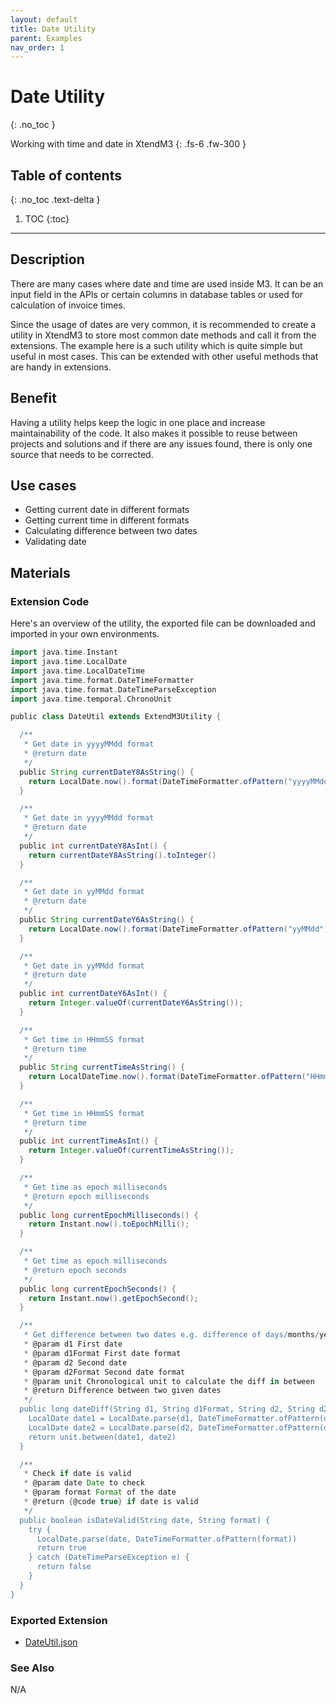 ```yaml
---
layout: default
title: Date Utility
parent: Examples
nav_order: 1
---
```


# Date Utility
{: .no_toc }

Working with time and date in XtendM3
{: .fs-6 .fw-300 }

## Table of contents
{: .no_toc .text-delta }

1. TOC
{:toc}

---

## Description
There are many cases where date and time are used inside M3. It can be an input field in the APIs or certain columns in 
database tables or used for calculation of invoice times.

Since the usage of dates are very common, it is recommended to create a utility in XtendM3 to store most common date methods 
and call it from the extensions. The example here is a such utility which is quite simple but useful in most cases. This can
be extended with other useful methods that are handy in extensions.  

## Benefit
Having a utility helps keep the logic in one place and increase maintainability of the code. It also makes it possible to reuse
between projects and solutions and if there are any issues found, there is only one source that needs to be corrected.

## Use cases
* Getting current date in different formats
* Getting current time in different formats
* Calculating difference between two dates
* Validating date

## Materials
### Extension Code
Here's an overview of the utility, the exported file can be downloaded and imported in your own environments.

```groovy
import java.time.Instant
import java.time.LocalDate
import java.time.LocalDateTime
import java.time.format.DateTimeFormatter
import java.time.format.DateTimeParseException
import java.time.temporal.ChronoUnit

public class DateUtil extends ExtendM3Utility {

  /**
   * Get date in yyyyMMdd format
   * @return date
   */
  public String currentDateY8AsString() {
    return LocalDate.now().format(DateTimeFormatter.ofPattern("yyyyMMdd"))
  }

  /**
   * Get date in yyyyMMdd format
   * @return date
   */
  public int currentDateY8AsInt() {
    return currentDateY8AsString().toInteger()
  }

  /**
   * Get date in yyMMdd format
   * @return date
   */
  public String currentDateY6AsString() {
    return LocalDate.now().format(DateTimeFormatter.ofPattern("yyMMdd"));
  }

  /**
   * Get date in yyMMdd format
   * @return date
   */
  public int currentDateY6AsInt() {
    return Integer.valueOf(currentDateY6AsString());
  }

  /**
   * Get time in HHmmSS format
   * @return time
   */
  public String currentTimeAsString() {
    return LocalDateTime.now().format(DateTimeFormatter.ofPattern("HHmmss"));
  }

  /**
   * Get time in HHmmSS format
   * @return time
   */
  public int currentTimeAsInt() {
    return Integer.valueOf(currentTimeAsString());
  }

  /**
   * Get time as epoch milliseconds
   * @return epoch milliseconds
   */
  public long currentEpochMilliseconds() {
    return Instant.now().toEpochMilli();
  }

  /**
   * Get time as epoch milliseconds
   * @return epoch seconds
   */
  public long currentEpochSeconds() {
    return Instant.now().getEpochSecond();
  }

  /**
   * Get difference between two dates e.g. difference of days/months/years between two dates
   * @param d1 First date
   * @param d1Format First date format
   * @param d2 Second date
   * @param d2Format Second date format
   * @param unit Chronological unit to calculate the diff in between
   * @return Difference between two given dates
   */
  public long dateDiff(String d1, String d1Format, String d2, String d2Format, ChronoUnit unit) {
    LocalDate date1 = LocalDate.parse(d1, DateTimeFormatter.ofPattern(d1Format))
    LocalDate date2 = LocalDate.parse(d2, DateTimeFormatter.ofPattern(d2Format))
    return unit.between(date1, date2)
  }

  /**
   * Check if date is valid
   * @param date Date to check
   * @param format Format of the date
   * @return {@code true} if date is valid
   */
  public boolean isDateValid(String date, String format) {
    try {
      LocalDate.parse(date, DateTimeFormatter.ofPattern(format))
      return true
    } catch (DateTimeParseException e) {
      return false
    }
  }
}
```

### Exported Extension
- [DateUtil.json](https://infor-cloud.github.io/xtendm3/assets/attachments/ex001/DateUtil.json)

### See Also
N/A
